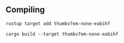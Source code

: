 ## Compiling

```
rustup target add thumbv7em-none-eabihf
```

```
cargo build --target thumbv7em-none-eabihf
```
